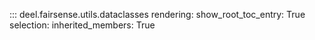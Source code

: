 ::: deel.fairsense.utils.dataclasses
    rendering:
        show_root_toc_entry: True
    selection:
        inherited_members: True